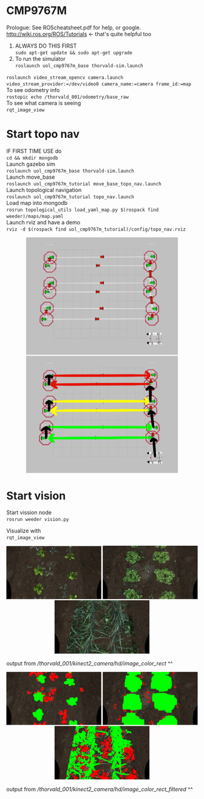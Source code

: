# CMP9767M
Prologue: See ROScheatsheet.pdf for help, or google. http://wiki.ros.org/ROS/Tutorials <- that's quite helpful too
1. ALWAYS DO THIS FIRST\
`sudo apt-get update && sudo apt-get upgrade`
2. To run the simulator\
`roslaunch uol_cmp9767m_base thorvald-sim.launch`

`roslaunch video_stream_opencv camera.launch video_stream_provider:=/dev/video0 camera_name:=camera frame_id:=map`\
To see odometry info\
`rostopic echo /thorvald_001/odometry/base_raw `\
To see what camera is seeing\
`rqt_image_view`
# Start topo nav
IF FIRST TIME USE do\
`cd && mkdir mongodb`\
Launch gazebo sim\
`roslaunch uol_cmp9767m_base thorvald-sim.launch`\
Launch move_base\
`roslaunch uol_cmp9767m_tutorial move_base_topo_nav.launch`\
Launch topological navigation\
`roslaunch uol_cmp9767m_tutorial topo_nav.launch`\
Load map into mongodb\
`rosrun topological_utils load_yaml_map.py $(rospack find weeder)/maps/map.yaml`\
Launch rviz and have a demo\
`rviz -d $(rospack find uol_cmp9767m_tutorial)/config/topo_nav.rviz`
<p align="middle">
  <img src="/weeder/assets/topo/topo.png" width="400" />
  <img src="/weeder/assets/topo/topo2.png" width="400" /> 
</p>

# Start vision

Start vission node\
`rosrun weeder vision.py`

Visualize with\
`rqt_image_view`

<p align="middle">
  <img src="/weeder/assets/weedseg/easy.png" width="250" />
  <img src="/weeder/assets/weedseg/medium.png" width="250" /> 
  <img src="/weeder/assets/weedseg/hard.png" width="250" />
</p>

output from */thorvald_001/kinect2_camera/hd/image_color_rect* ^^

<p align="middle">
  <img src="/weeder/assets/weedseg/easy2.png" width="250" />
  <img src="/weeder/assets/weedseg/medium2.png" width="250" /> 
  <img src="/weeder/assets/weedseg/hard2.png" width="250" />
</p>

output from */thorvald_001/kinect2_camera/hd/image_color_rect_filtered* ^^